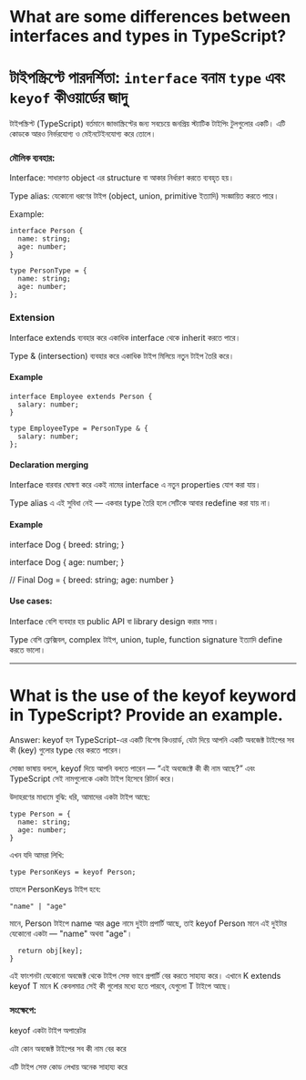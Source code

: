 # What are some differences between interfaces and types in TypeScript?

# টাইপস্ক্রিপ্টে পারদর্শিতা: `interface` বনাম `type` এবং `keyof` কীওয়ার্ডের জাদু

টাইপস্ক্রিপ্ট (TypeScript) বর্তমানে জাভাস্ক্রিপ্টের জন্য সবচেয়ে জনপ্রিয় স্ট্যাটিক টাইপিং টুলগুলোর একটি। এটি কোডকে আরও নির্ভরযোগ্য ও মেইনটেইনযোগ্য করে তোলে।

### মৌলিক ব্যবহার:

Interface: সাধারণত object এর structure বা আকার নির্ধারণ করতে ব্যবহৃত হয়।

Type alias: যেকোনো ধরণের টাইপ (object, union, primitive ইত্যাদি) সংজ্ঞায়িত করতে পারে।

Example:

```
interface Person {
  name: string;
  age: number;
}

type PersonType = {
  name: string;
  age: number;
};

```

### Extension

Interface extends ব্যবহার করে একাধিক interface থেকে inherit করতে পারে।

Type & (intersection) ব্যবহার করে একাধিক টাইপ মিলিয়ে নতুন টাইপ তৈরি করে।

#### Example

```
interface Employee extends Person {
  salary: number;
}

type EmployeeType = PersonType & {
  salary: number;
};
```

#### Declaration merging

Interface বারবার ঘোষণা করে একই নামের interface এ নতুন properties যোগ করা যায়।

Type alias এ এই সুবিধা নেই — একবার type তৈরি হলে সেটিকে আবার redefine করা যায় না।

#### Example

interface Dog {
breed: string;
}

interface Dog {
age: number;
}

// Final Dog = { breed: string; age: number }

#### Use cases:

Interface বেশি ব্যবহার হয় public API বা library design করার সময়।

Type বেশি ফ্লেক্সিবল, complex টাইপ, union, tuple, function signature ইত্যাদি define করতে ভালো।

---

# What is the use of the keyof keyword in TypeScript? Provide an example.

Answer:
keyof হল TypeScript-এর একটি বিশেষ কিওয়ার্ড, যেটা দিয়ে আপনি একটি অবজেক্ট টাইপের সব কী (key) গুলোর type বের করতে পারেন।

সোজা ভাষায় বললে,
keyof দিয়ে আপনি বলতে পারেন — “এই অবজেক্টে কী কী নাম আছে?”
এবং TypeScript সেই নামগুলোকে একটা টাইপ হিসেবে রিটার্ন করে।

উদাহরণের মাধ্যমে বুঝি:
ধরি, আমাদের একটা টাইপ আছে:

```
type Person = {
  name: string;
  age: number;
}
```

এখন যদি আমরা লিখি:

```
type PersonKeys = keyof Person;

```

তাহলে PersonKeys টাইপ হবে:

```
"name" | "age"

```

মানে, Person টাইপে name আর age নামে দুইটা প্রপার্টি আছে,
তাই keyof Person মানে এই দুইটার যেকোনো একটা — "name" অথবা "age"।

```function getProperty<T, K extends keyof T>(obj: T, key: K): T[K] {
  return obj[key];
}
```

এই ফাংশনটা যেকোনো অবজেক্ট থেকে টাইপ সেফ ভাবে প্রপার্টি বের করতে সাহায্য করে।
এখানে K extends keyof T মানে K কেবলমাত্র সেই কী গুলোর মধ্যে হতে পারবে, যেগুলো T টাইপে আছে।

### সংক্ষেপে:

keyof একটা টাইপ অপারেটর

এটা কোন অবজেক্ট টাইপের সব কী নাম বের করে

এটি টাইপ সেফ কোড লেখায় অনেক সাহায্য করে
